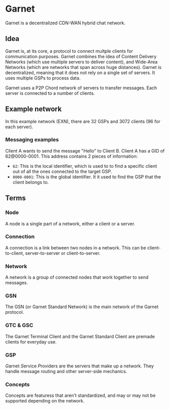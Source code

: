# Garnet
Garnet is a decentralized CDN-WAN hybrid chat network.

## Idea
Garnet is, at its core, a protocol to connect multple clients for communication purposes.
Garnet combines the idea of Content Delivery Networks (which use multiple servers to deliver content),
and Wide-Area Networks (which are networks that span across huge distances).
Garnet is decentralized, meaning that it does not rely on a single set of servers.
It uses multiple GSPs to process data.

Garnet uses a P2P Chord network of servers to transfer messages.
Each server is connected to a number of clients.

## Example network
In this example network (EXN), there are 32 GSPs and 3072 clients (96 for each server).

### Messaging examples
Client A wants to send the message "Hello" to Client B.
Client A has a GID of 62@0000-0001. This address contains 2 pieces of information:
- `62`: This is the local identifier, which is used to to find a specific client out of all the ones connected to the target GSP.
- `0000-0001`: This is the global identifier. It it used to find the GSP that the client belongs to.

## Terms
### Node 
A node is a single part of a network, either a client or a server.
### Connection
A connection is a link between two nodes in a network.
This can be client-to-client, server-to-server or client-to-server.
### Network
A network is a group of connected nodes that work together to send messages.
### GSN
The GSN (or Garnet Standard Network) is the main network of the Garnet protocol.
### GTC & GSC
The Garnet Terminal Client and the Garnet Standard Client are premade clients for everyday use.
### GSP
*G*arnet *S*ervice *P*roviders are the servers that make up a network. 
They handle message routing and other server-side mechanics.
### Concepts
Concepts are featuress that aren't standardized, and may or may not be supported depending on the network.
